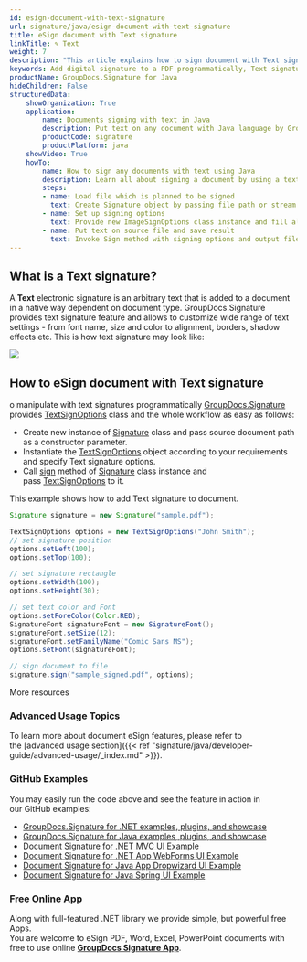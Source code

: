 ```yaml
---
id: esign-document-with-text-signature
url: signature/java/esign-document-with-text-signature
title: eSign document with Text signature
linkTitle: ✎ Text
weight: 7
description: "This article explains how to sign document with Text signature by GroupDocs.Signature API. Let's try to add digital signature to a PDF programmatically."
keywords: Add digital signature to a PDF programmatically, Text signature
productName: GroupDocs.Signature for Java
hideChildren: False
structuredData:
    showOrganization: True
    application:    
        name: Documents signing with text in Java    
        description: Put text on any document with Java language by GroupDocs.Signature for Java APIs
        productCode: signature
        productPlatform: java 
    showVideo: True
    howTo:
        name: How to sign any documents with text using Java 
        description: Learn all about signing a document by using a text and Java
        steps:
        - name: Load file which is planned to be signed
          text: Create Signature object by passing file path or stream as a constructor parameter.
        - name: Set up signing options 
          text: Provide new ImageSignOptions class instance and fill all demanded data.
        - name: Put text on source file and save result 
          text: Invoke Sign method with signing options and output file path or stream.
---
```

## What is a Text signature?

A **Text** electronic signature is an arbitrary text that is added to a document in a native way dependent on document type. GroupDocs.Signature provides text signature feature and allows to customize wide range of text settings - from font name, size and color to alignment, borders, shadow effects etc. This is how text signature may look like:  

![](/signature/java/images/esign-document-with-text-signature.png)

## How to eSign document with Text signature 

  

o manipulate with text signatures programmatically [GroupDocs.Signature](https://products.groupdocs.com/signature/java) provides [TextSignOptions](https://reference.groupdocs.com/java/signature/com.groupdocs.signature.options.sign/TextSignOptions) class and the whole workflow as easy as follows:

*   Create new instance of [Signature](https://reference.groupdocs.com/java/signature/com.groupdocs.signature/Signature) class and pass source document path as a constructor parameter.    
*   Instantiate the [TextSignOptions](https://reference.groupdocs.com/java/signature/com.groupdocs.signature.options.sign/TextSignOptions) object according to your requirements and specify Text signature options.    
*   Call [sign](https://reference.groupdocs.com/java/signature/com.groupdocs.signature/Signature#sign(java.io.OutputStream,%20com.groupdocs.signature.options.sign.SignOptions)) method of [Signature](https://reference.groupdocs.com/java/signature/com.groupdocs.signature/Signature) class instance and pass [TextSignOptions](https://reference.groupdocs.com/java/signature/com.groupdocs.signature.options.sign/TextSignOptions) to it.
    

This example shows how to add Text signature to document.

```java
Signature signature = new Signature("sample.pdf");

TextSignOptions options = new TextSignOptions("John Smith");
// set signature position
options.setLeft(100);
options.setTop(100);

// set signature rectangle
options.setWidth(100);
options.setHeight(30);

// set text color and Font
options.setForeColor(Color.RED);
SignatureFont signatureFont = new SignatureFont();
signatureFont.setSize(12);
signatureFont.setFamilyName("Comic Sans MS");
options.setFont(signatureFont);

// sign document to file
signature.sign("sample_signed.pdf", options);
```

More resources

### Advanced Usage Topics

To learn more about document eSign features, please refer to the [advanced usage section]({{< ref "signature/java/developer-guide/advanced-usage/_index.md" >}}).

### GitHub Examples 

You may easily run the code above and see the feature in action in our GitHub examples:

*   [GroupDocs.Signature for .NET examples, plugins, and showcase](https://github.com/groupdocs-signature/GroupDocs.Signature-for-.NET)    
*   [GroupDocs.Signature for Java examples, plugins, and showcase](https://github.com/groupdocs-signature/GroupDocs.Signature-for-Java)    
*   [Document Signature for .NET MVC UI Example](https://github.com/groupdocs-signature/GroupDocs.Signature-for-.NET-MVC)    
*   [Document Signature for .NET App WebForms UI Example](https://github.com/groupdocs-signature/GroupDocs.Signature-for-.NET-WebForms)    
*   [Document Signature for Java App Dropwizard UI Example](https://github.com/groupdocs-signature/GroupDocs.Signature-for-Java-Dropwizard)   
*   [Document Signature for Java Spring UI Example](https://github.com/groupdocs-signature/GroupDocs.Signature-for-Java-Spring)
    

### Free Online App 

Along with full-featured .NET library we provide simple, but powerful free Apps.  
You are welcome to eSign PDF, Word, Excel, PowerPoint documents with free to use online **[GroupDocs Signature App](https://products.groupdocs.app/signature)**.
